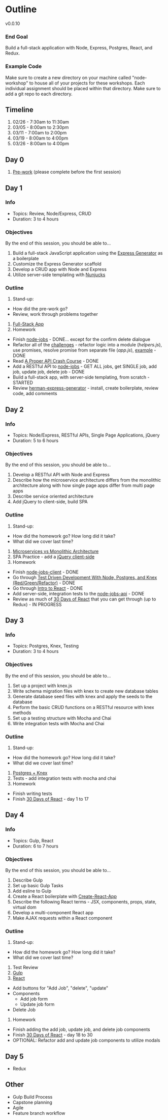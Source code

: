 # Outline

v0.0.10

### End Goal

Build a full-stack application with Node, Express, Postgres, React, and Redux.

### Example Code

Make sure to create a new directory on your machine called "node-workshop" to house all of your projects for these workshops. Each individual assignment should be placed within that directory. Make sure to add a git repo to each directory.

## Timeline

1. 02/26 - 7:30am to 11:30am
1. 03/05 - 8:00am to 2:30pm
1. 03/11 - 7:00am to 2:00pm
1. 03/19 - 8:00am to 4:00pm
1. 03/26 - 8:00am to 4:00pm

## Day 0

1. [Pre-work](lessons/00-prework.md) (please complete before the first session)

## Day 1

### Info

- Topics: Review, Node/Express, CRUD
- Duration: 3 to 4 hours

### Objectives

By the end of this session, you should be able to...

1. Build a full-stack JavaScript application using the [Express Generator](https://expressjs.com/en/starter/generator.html) as a boilerplate
1. Customize the Express Generator scaffold
1. Develop a CRUD app with Node and Express
1. Utilize server-side templating with [Nunjucks](https://mozilla.github.io/nunjucks/)

### Outline

1. Stand-up:
  - How did the pre-work go?
  - Review, work through problems together
1. [Full-Stack App](lessons/01-fullstack-app.md)
1. Homework
  - Finish [node-jobs](exercises/node-jobs) - DONE... except for the confirm delete dialogue
  - Refactor all of the [challenges](challenges/README.md) - refactor logic into a module (*helpers.js*), use promises, resolve promise from separate file (*app.js*), [example](challenges/modular-example) - DONE
  - Read [A Proper API Crash Course](https://github.com/james-gibson/apiTips) - DONE
  - Add a RESTful API to [node-jobs](exercises/node-jobs) - GET ALL jobs, get SINGLE job, add job, update job, delete job - DONE
  - Build a full-stack app, with server-side templating, from scratch - STARTED
  - Review [herman-express-generator](https://github.com/mjhea0/generator-herman-express) - install, create boilerplate, review code, add comments

## Day 2

### Info

- Topics: Node/Express, RESTful APIs, Single Page Applications, jQuery
- Duration: 5 to 6 hours

### Objectives

By the end of this session, you should be able to...

1. Develop a RESTful API with Node and Express
1. Describe how the microservice architecture differs from the monolithic architecture along with how single page apps differ from multi page apps
1. Describe service oriented architecture
1. Add jQuery to client-side, build SPA

### Outline

1. Stand-up:
  - How did the homework go? How long did it take?
  - What did we cover last time?
1. [Microservices vs Monolithic Architecture](https://www.mulesoft.com/resources/api/microservices-vs-monolithic)
1. SPA Practice - add a [jQuery client-side](exercises/node-jobs-client)
1. Homework
  - Finish [node-jobs-client](exercises/node-jobs-client) - DONE
  - Go through [Test Driven Development With Node, Postgres, and Knex (Red/Green/Refactor)](http://mherman.org/blog/2016/04/28/test-driven-development-with-node) - DONE
  - Go through [Intro to React](https://github.com/mjhea0/react-intro) - DONE
  - Add server-side, integration tests to the [node-jobs-api](exercises/node-jobs-api) - DONE
  - Review as much of [30 Days of React](https://www.fullstackreact.com/30-days-of-react/) that you can get through (up to Redux) - IN PROGRESS

## Day 3

### Info

- Topics: Postgres, Knex, Testing
- Duration: 3 to 4 hours

### Objectives

By the end of this session, you should be able to...

1. Set up a project with knex.js
1. Write schema migration files with knex to create new database tables
1. Generate database seed files with knex and apply the seeds to the database
1. Perform the basic CRUD functions on a RESTful resource with knex methods
1. Set up a testing structure with Mocha and Chai
1. Write integration tests with Mocha and Chai

### Outline

1. Stand-up:
  - How did the homework go? How long did it take?
  - What did we cover last time?
1. [Postgres + Knex](w2/lessons/02-pg.md)
1. Tests - add integration tests with mocha and chai
1. Homework
  - Finish writing tests
  - Finish [30 Days of React](https://www.fullstackreact.com/30-days-of-react/) - day 1 to 17

## Day 4

### Info

- Topics: Gulp, React
- Duration: 6 to 7 hours

### Objectives

By the end of this session, you should be able to...

1. Describe Gulp
1. Set up basic Gulp Tasks
1. Add esline to Gulp
1. Create a React boilerplate with [Create-React-App](https://github.com/facebookincubator/create-react-app)
1. Describe the following React terms - JSX, components, props, state, virtual dom
1. Develop a multi-component React app
1. Make AJAX requests within a React component

### Outline

1. Stand-up:
  - How did the homework go? How long did it take?
  - What did we cover last time?
1. Test Review
1. [Gulp](w2/lessons/04-gulp.md)
1. [React](w2/lessons/03-react.md)
  - Add buttons for "Add Job", "delete", "update"
  - Components
    - Add job form
    - Update job form
  - Delete Job
1. Homework
  - Finish adding the add job, update job, and delete job components
  - Finish [30 Days of React](https://www.fullstackreact.com/30-days-of-react/) - day 18 to 30
  - OPTIONAL: Refactor add and update job components to utilize modals

## Day 5

- Redux

## Other

- Gulp Build Process
- Capstone planning
- Agile
- Feature branch workflow
